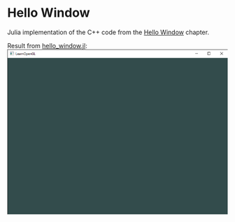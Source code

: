 # Hello Window
 Julia implementation of the C++ code from the [Hello Window](https://learnopengl.com/Getting-started/Hello-Window) chapter.

 Result from [hello_window.jl](hello_window.jl):
 ![hello_window.jl](results/Hello-Window.png)